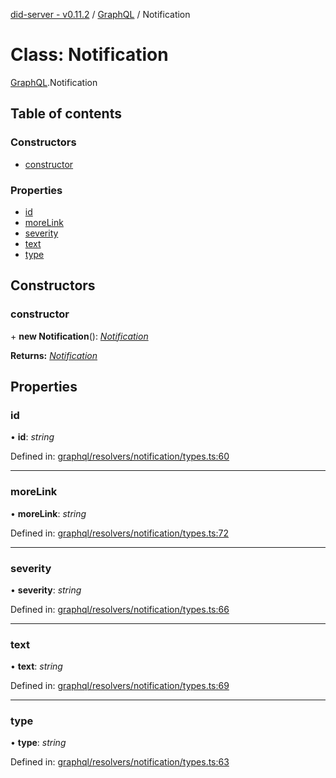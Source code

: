 [did-server - v0.11.2](../README.md) / [GraphQL](../modules/graphql.md) / Notification

# Class: Notification

[GraphQL](../modules/graphql.md).Notification

## Table of contents

### Constructors

- [constructor](graphql.notification.md#constructor)

### Properties

- [id](graphql.notification.md#id)
- [moreLink](graphql.notification.md#morelink)
- [severity](graphql.notification.md#severity)
- [text](graphql.notification.md#text)
- [type](graphql.notification.md#type)

## Constructors

### constructor

\+ **new Notification**(): [*Notification*](graphql.notification.md)

**Returns:** [*Notification*](graphql.notification.md)

## Properties

### id

• **id**: *string*

Defined in: [graphql/resolvers/notification/types.ts:60](https://github.com/Puzzlepart/did/blob/dev/server/graphql/resolvers/notification/types.ts#L60)

___

### moreLink

• **moreLink**: *string*

Defined in: [graphql/resolvers/notification/types.ts:72](https://github.com/Puzzlepart/did/blob/dev/server/graphql/resolvers/notification/types.ts#L72)

___

### severity

• **severity**: *string*

Defined in: [graphql/resolvers/notification/types.ts:66](https://github.com/Puzzlepart/did/blob/dev/server/graphql/resolvers/notification/types.ts#L66)

___

### text

• **text**: *string*

Defined in: [graphql/resolvers/notification/types.ts:69](https://github.com/Puzzlepart/did/blob/dev/server/graphql/resolvers/notification/types.ts#L69)

___

### type

• **type**: *string*

Defined in: [graphql/resolvers/notification/types.ts:63](https://github.com/Puzzlepart/did/blob/dev/server/graphql/resolvers/notification/types.ts#L63)
